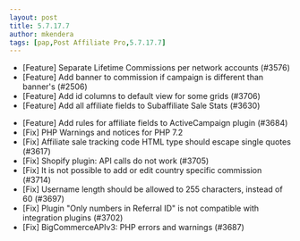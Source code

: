 ```yaml
---
layout: post
title: 5.7.17.7
author: mkendera
tags: [pap,Post Affiliate Pro,5.7.17.7]
---
```


- [Feature] Separate Lifetime Commissions per network accounts (#3576)
- [Feature] Add banner to commission if campaign is different than banner's (#2506)
- [Feature] Add id columns to default view for some grids (#3706)
- [Feature] Add all affiliate fields to Subaffiliate Sale Stats (#3630)

<!--more-->

- [Feature] Add rules for affiliate fields to ActiveCampaign plugin (#3684)
- [Fix] PHP Warnings and notices for PHP 7.2
- [Fix] Affiliate sale tracking code HTML type should escape single quotes (#3617)
- [Fix] Shopify plugin: API calls do not work (#3705)
- [Fix] It is not possible to add or edit country specific commission (#3714)
- [Fix] Username length should be allowed to 255 characters, instead of 60 (#3697)
- [Fix] Plugin "Only numbers in Referral ID" is not compatible with integration plugins (#3702)
- [Fix] BigCommerceAPIv3: PHP errors and warnings (#3687)
